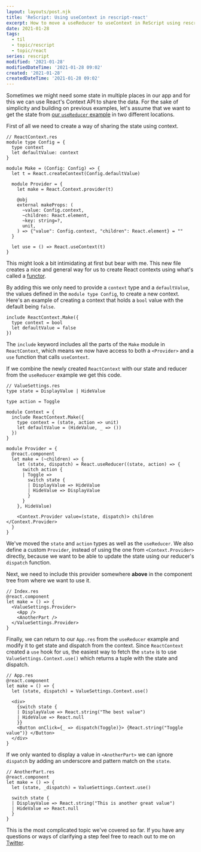 ```yaml
---
layout: layouts/post.njk
title: 'ReScript: Using useContext in rescript-react'
excerpt: How to move a useReducer to useContext in ReScript using rescript-react
date: 2021-01-28
tags:
  - til
  - topic/rescript
  - topic/react
series: rescript
modified: '2021-01-28'
modifiedDateTime: '2021-01-28 09:02'
created: '2021-01-28'
createdDateTime: '2021-01-28 09:02'
---
```


Sometimes we might need some state in multiple places in our app and for this we can use React's Context API to share the data. For the sake of simplicity and building on previous examples, let's assume that we want to get the state from [our `useReducer` example](/posts/using-usereducer-in-rescript-react/) in two different locations.

First of all we need to create a way of sharing the state using context.

```reason
// ReactContext.res
module type Config = {
  type context
  let defaultValue: context
}

module Make = (Config: Config) => {
  let t = React.createContext(Config.defaultValue)

  module Provider = {
    let make = React.Context.provider(t)

    @obj
    external makeProps: (
      ~value: Config.context,
      ~children: React.element,
      ~key: string=?,
      unit,
    ) => {"value": Config.context, "children": React.element} = ""
  }

  let use = () => React.useContext(t)
}
```

This might look a bit intimidating at first but bear with me. This new file creates a nice and general way for us to create React contexts using what's called a [functor](https://rescript-lang.org/docs/manual/latest/module#module-functions-functors).

By adding this we only need to provide a `context` type and a `defaultValue`, the values defined in the `module type Config`, to create a new context. Here's an example of creating a context that holds a `bool` value with the default being `false`.

```reason
include ReactContext.Make({
  type context = bool
  let defaultValue = false
})
```

The `include` keyword includes all the parts of the `Make` module in `ReactContext`, which means we now have access to both a `<Provider>` and a `use` function that calls `useContext`.

If we combine the newly created `ReactContext` with our state and reducer from the `useReducer` example we get this code.

```reason
// ValueSettings.res
type state = DisplayValue | HideValue

type action = Toggle

module Context = {
  include ReactContext.Make({
    type context = (state, action => unit)
    let defaultValue = (HideValue, _ => ())
  })
}

module Provider = {
  @react.component
  let make = (~children) => {
    let (state, dispatch) = React.useReducer((state, action) => {
      switch action {
      | Toggle =>
        switch state {
        | DisplayValue => HideValue
        | HideValue => DisplayValue
        }
      }
    }, HideValue)

    <Context.Provider value=(state, dispatch)> children </Context.Provider>
  }
}
```

We've moved the `state` and `action` types as well as the `useReducer`. We also define a custom `Provider`, instead of using the one from `<Context.Provider>` directly, because we want to be able to update the state using our reducer's `dispatch` function.

Next, we need to include this provider somewhere **above** in the component tree from where we want to use it.

```reason
// Index.res
@react.component
let make = () => {
  <ValueSettings.Provider>
    <App />
    <AnotherPart />
  </ValueSettings.Provider>
}
```

Finally, we can return to our `App.res` from the `useReducer` example and modify it to get state and dispatch from the context. Since `ReactContext` created a `use` hook for us, the easiest way to fetch the `state` is to use `ValueSettings.Context.use()` which returns a tuple with the state and dispatch.

```reason
// App.res
@react.component
let make = () => {
  let (state, dispatch) = ValueSettings.Context.use()

  <div>
    {switch state {
    | DisplayValue => React.string("The best value")
    | HideValue => React.null
    }}
    <Button onClick={_ => dispatch(Toggle)}> {React.string("Toggle value")} </Button>
  </div>
}
```

If we only wanted to display a value in `<AnotherPart>` we can ignore `dispatch` by adding an underscore and pattern match on the `state`.

```reason
// AnotherPart.res
@react.component
let make = () => {
  let (state, _dispatch) = ValueSettings.Context.use()

  switch state {
  | DisplayValue => React.string("This is another great value")
  | HideValue => React.null
  }
}
```

This is the most complicated topic we've covered so far. If you have any questions or ways of clarifying a step feel free to reach out to me on [Twitter](https://twitter.com/rnattochdag).
